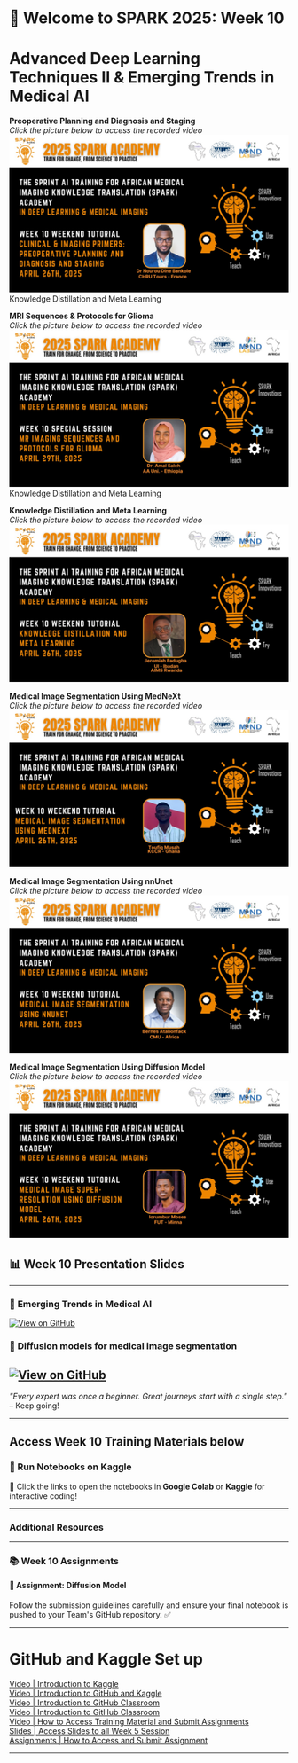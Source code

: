 
# 🚀 Welcome to SPARK 2025: Week 10 
# Advanced Deep Learning Techniques II & Emerging Trends in Medical AI

**Preoperative Planning and Diagnosis and Staging**  
_Click the picture below to access the recorded video_  
[![Preoperative Planning & Diagnosis & Staging](https://github.com/SPARK-Academy-2025/SPARK-2025/blob/main/SPARK%202025_%20Week%2010%20-%20Emerging%20Trends%20in%20Medical%20AI(Advanced%20Architectures)/Dr.%20Nourou%20Dine.jpg?raw=true)]()
Knowledge Distillation and Meta Learning

**MRI Sequences & Protocols for Glioma**  
_Click the picture below to access the recorded video_  
[![MRI Sequences & Protocols for Glioma](https://github.com/SPARK-Academy-2025/SPARK-2025/blob/main/SPARK%202025_%20Week%2010%20-%20Emerging%20Trends%20in%20Medical%20AI(Advanced%20Architectures)/Dr.%20Amal.jpg?raw=true)]()
Knowledge Distillation and Meta Learning

**Knowledge Distillation and Meta Learning**  
_Click the picture below to access the recorded video_  
[![Knowledge Distillation & Meta Learning](https://github.com/SPARK-Academy-2025/SPARK-2025/blob/main/SPARK%202025_%20Week%2010%20-%20Emerging%20Trends%20in%20Medical%20AI(Advanced%20Architectures)/Jeremiah.jpg?raw=true)]()

**Medical Image Segmentation Using MedNeXt**  
_Click the picture below to access the recorded video_  
[![Medical Image Segmentation Using MedNeXt](https://github.com/SPARK-Academy-2025/SPARK-2025/blob/main/SPARK%202025_%20Week%2010%20-%20Emerging%20Trends%20in%20Medical%20AI(Advanced%20Architectures)/Toufiq.jpg?raw=true)]()

**Medical Image Segmentation Using nnUnet**  
_Click the picture below to access the recorded video_  
[![Medical Image Segmentation Using nnUnet](https://github.com/SPARK-Academy-2025/SPARK-2025/blob/main/SPARK%202025_%20Week%2010%20-%20Emerging%20Trends%20in%20Medical%20AI(Advanced%20Architectures)/Atabonfack.jpg?raw=true)]()

**Medical Image Segmentation Using Diffusion Model**  
_Click the picture below to access the recorded video_  
[![Medical Image Segmentation Using Diffusion Model](https://github.com/SPARK-Academy-2025/SPARK-2025/blob/main/SPARK%202025_%20Week%2010%20-%20Emerging%20Trends%20in%20Medical%20AI(Advanced%20Architectures)/Moses.jpg?raw=true)]()


## 📊 Week 10 Presentation Slides

---
### 🔗 **Emerging Trends in Medical AI**
[![View on GitHub](https://img.shields.io/badge/View%20on-GitHub-181717?style=for-the-badge&logo=github&logoColor=white)]()

### 🔗 **Diffusion models for medical image segmentation**
[![View on GitHub](https://img.shields.io/badge/View%20on-GitHub-181717?style=for-the-badge&logo=github&logoColor=white)]()
---

*"Every expert was once a beginner. Great journeys start with a single step."* – Keep going!  

---

## **Access Week 10 Training Materials below**
### 📖 Run Notebooks on Kaggle  


🚀 Click the links to open the notebooks in **Google Colab** or **Kaggle** for interactive coding!

---
### Additional Resources


---

### 📚 Week 10 Assignments
#### 🤖 Assignment: Diffusion Model
<!-- - 🔗 **GitHub Classroom Link:** [Click to Accept](https://classroom.github.com/a/5Hlx6Kc7)   -->


 

Follow the submission guidelines carefully and ensure your final notebook is pushed to your Team's GitHub repository. ✅  

---

# GitHub and Kaggle Set up
[Video | Introduction to Kaggle](https://youtu.be/0nKvu6x9dU4)    
[Video | Introduction to GitHub and Kaggle](https://youtu.be/XFfogAFQUPY)     
[Video | Introduction to GitHub Classroom](https://youtu.be/fkEFcZu9ItQ)   
[Video | Introduction to GitHub Classroom](https://youtu.be/fkEFcZu9ItQ)   
[Video | How to Access Training Material and Submit Assignments](https://youtu.be/_qSnp0ScHpk)   
[Slides | Access Slides to all Week 5 Session](https://github.com/SPARK-Academy-2025/SPARK-2025/tree/main/SPARK%202025%3A%20Week%205%20-%20Machine%20Learning%20Concepts/Week%205%3A%20Slides)   
[Assignments | How to Access and Submit Assignment](https://classroom.github.com/a/_RCX3LWo)

---




